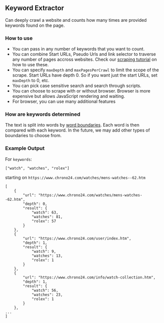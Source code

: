## Keyword Extractor

Can deeply crawl a website and counts how many times are provided keywords found on the page.

### How to use
- You can pass in any number of keywords that you want to count.
- You can combine Start URLs, Pseudo Urls and link selector to traverse any number of pages accross websites. Check our [scraping tutorial](https://docs.apify.com/scraping) on how to use these.
- You can specify `maxDepth` and `maxPagesPerCrawl` to limit the scope of the scrape. Start URLs have depth 0. So if you want just the start URLs, set `maxDepth` to 0, etc.
- You can pick case sensitive search and search through scripts.
- You can choose to scrape with or without browser. Browser is more expensive but allows JavaScript rendering and waiting.
- For browser, you can use many additional features

### How are keywords determined
The text is split into words by [word boundaries](https://www.regular-expressions.info/wordboundaries.html). Each word is then compared with each keyword. In the future, we may add other types of boundaries to choose from.

### Example Output
For `keywords`:
```
["watch", "watches", "rolex"]
```
starting on `https://www.chrono24.com/watches/mens-watches--62.htm`
```
[
    {
        "url": "https://www.chrono24.com/watches/mens-watches--62.htm",
        "depth": 0,
        "result": {
            "watch": 63,
            "watches": 81,
            "rolex": 57
        }
    },
    {
        "url": "https://www.chrono24.com/user/index.htm",
        "depth": 1,
        "result": {
            "watch": 9,
            "watches": 13,
            "rolex": 1
        }
    },
    {
        "url": "https://www.chrono24.com/info/watch-collection.htm",
        "depth": 1,
        "result": {
            "watch": 56,
            "watches": 23,
            "rolex": 1
        }
    },
...
]
```

